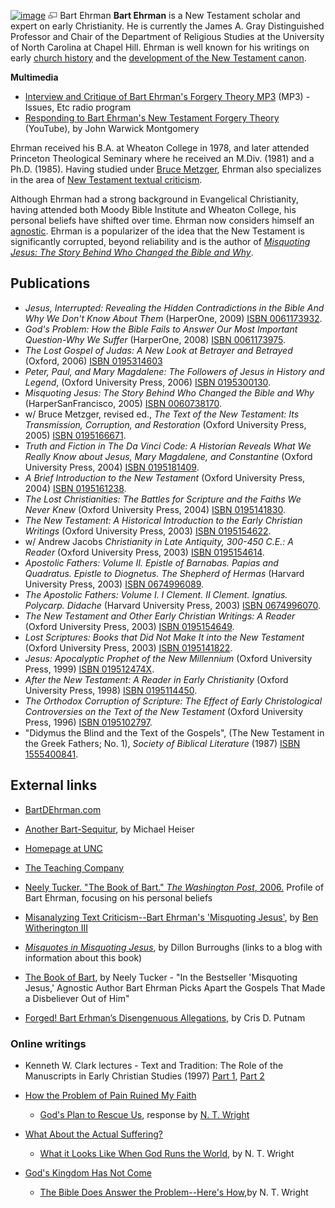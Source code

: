 [![image](images/thumb/8/85/Ehrman.jpg/150px-Ehrman.jpg)](http://www.theopedia.com/File:Ehrman.jpg)
[![image](data:image/png;base64,iVBORw0KGgoAAAANSUhEUgAAAA8AAAALCAAAAACFLIiAAAAAAnRSTlMA/1uRIrUAAABPSURBVAjXY/j///+5vXDwjAHIr26ZAgXZe8H8a/+hoIcw/9nevdVL9+79DuPvzQYZFPUezu8BMZLXgkExnD8HAu6hqv//n+HZVjD4DuUDAKlChD3fj6aPAAAAAElFTkSuQmCC)](http://www.theopedia.com/File:Ehrman.jpg "Enlarge")
Bart Ehrman
**Bart Ehrman** is a New Testament scholar and expert on early
Christianity. He is currently the James A. Gray Distinguished
Professor and Chair of the Department of Religious Studies at the
University of North Carolina at Chapel Hill. Ehrman is well known
for his writings on early
[church history](Church_history "Church history") and the
[development of the New Testament canon](Development_of_the_NT_canon "Development of the NT canon").

**Multimedia**

-   [Interview and Critique of Bart Ehrman's Forgery Theory MP3](http://www.brianauten.com/Apologetics/wilken-ehrman-montgomery-forged.mp3)
    (MP3) - Issues, Etc radio program
-   [Responding to Bart Ehrman's New Testament Forgery Theory](http://www.youtube.com/watch?v=Is7QjsOwZI4&feature=feedf)
    (YouTube), by John Warwick Montgomery

Ehrman received his B.A. at Wheaton College in 1978, and later
attended Princeton Theological Seminary where he received an M.Div.
(1981) and a Ph.D. (1985). Having studied under
[Bruce Metzger](Bruce_Metzger "Bruce Metzger"), Ehrman also
specializes in the area of
[New Testament textual criticism](New_Testament_Textual_Criticism "New Testament Textual Criticism").

Although Ehrman had a strong background in Evangelical
Christianity, having attended both Moody Bible Institute and
Wheaton College, his personal beliefs have shifted over time.
Ehrman now considers himself an [agnostic](Agnostic "Agnostic").
Ehrman is a popularizer of the idea that the New Testament is
significantly corrupted, beyond reliability and is the author of
*[Misquoting Jesus: The Story Behind Who Changed the Bible and Why](http://www.theopedia.com/Misquoting_Jesus:_The_Story_Behind_Who_Changed_the_Bible_and_Why "Misquoting Jesus: The Story Behind Who Changed the Bible and Why")*.

## Publications

-   *Jesus, Interrupted: Revealing the Hidden Contradictions in the Bible And Why We Don't Know About Them*
    (HarperOne, 2009)
    [ISBN 0061173932](http://www.theopedia.com/Special:BookSources/0061173932).
-   *God's Problem: How the Bible Fails to Answer Our Most Important Question-Why We Suffer*
    (HarperOne, 2008)
    [ISBN 0061173975](http://www.theopedia.com/Special:BookSources/0061173975).
-   *The Lost Gospel of Judas: A New Look at Betrayer and Betrayed*
    (Oxford, 2006)
    [ISBN 0195314603](http://www.theopedia.com/Special:BookSources/0195314603)
-   *Peter, Paul, and Mary Magdalene: The Followers of Jesus in History and Legend*,
    (Oxford University Press, 2006)
    [ISBN 0195300130](http://www.theopedia.com/Special:BookSources/0195300130).
-   *Misquoting Jesus: The Story Behind Who Changed the Bible and Why*
    (HarperSanFrancisco, 2005)
    [ISBN 0060738170](http://www.theopedia.com/Special:BookSources/0060738170).
-   w/ Bruce Metzger, revised ed.,
    *The Text of the New Testament: Its Transmission, Corruption, and Restoration*
    (Oxford University Press, 2005)
    [ISBN 0195166671](http://www.theopedia.com/Special:BookSources/0195166671).
-   *Truth and Fiction in The Da Vinci Code: A Historian Reveals What We Really Know about Jesus, Mary Magdalene, and Constantine*
    (Oxford University Press, 2004)
    [ISBN 0195181409](http://www.theopedia.com/Special:BookSources/0195181409).
-   *A Brief Introduction to the New Testament* (Oxford University
    Press, 2004)
    [ISBN 0195161238](http://www.theopedia.com/Special:BookSources/0195161238).
-   *The Lost Christianities: The Battles for Scripture and the Faiths We Never Knew*
    (Oxford University Press, 2004)
    [ISBN 0195141830](http://www.theopedia.com/Special:BookSources/0195141830).
-   *The New Testament: A Historical Introduction to the Early Christian Writings*
    (Oxford University Press, 2003)
    [ISBN 0195154622](http://www.theopedia.com/Special:BookSources/0195154622).
-   w/ Andrew Jacobs
    *Christianity in Late Antiquity, 300-450 C.E.: A Reader* (Oxford
    University Press, 2003)
    [ISBN 0195154614](http://www.theopedia.com/Special:BookSources/0195154614).
-   *Apostolic Fathers: Volume II. Epistle of Barnabas. Papias and Quadratus. Epistle to Diognetus. The Shepherd of Hermas*
    (Harvard University Press, 2003)
    [ISBN 0674996089](http://www.theopedia.com/Special:BookSources/0674996089).
-   *The Apostolic Fathers: Volume I. I Clement. II Clement. Ignatius. Polycarp. Didache*
    (Harvard University Press, 2003)
    [ISBN 0674996070](http://www.theopedia.com/Special:BookSources/0674996070).
-   *The New Testament and Other Early Christian Writings: A Reader*
    (Oxford University Press, 2003)
    [ISBN 0195154649](http://www.theopedia.com/Special:BookSources/0195154649).
-   *Lost Scriptures: Books that Did Not Make It into the New Testament*
    (Oxford University Press, 2003)
    [ISBN 0195141822](http://www.theopedia.com/Special:BookSources/0195141822).
-   *Jesus: Apocalyptic Prophet of the New Millennium* (Oxford
    University Press, 1999)
    [ISBN 019512474X](http://www.theopedia.com/Special:BookSources/019512474X).
-   *After the New Testament: A Reader in Early Christianity*
    (Oxford University Press, 1998)
    [ISBN 0195114450](http://www.theopedia.com/Special:BookSources/0195114450).
-   *The Orthodox Corruption of Scripture: The Effect of Early Christological Controversies on the Text of the New Testament*
    (Oxford University Press, 1996)
    [ISBN 0195102797](http://www.theopedia.com/Special:BookSources/0195102797).
-   "Didymus the Blind and the Text of the Gospels", (The New
    Testament in the Greek Fathers; No. 1),
    *Society of Biblical Literature* (1987)
    [ISBN 1555400841](http://www.theopedia.com/Special:BookSources/1555400841).

## External links

-   [BartDEhrman.com](http://www.bartdehrman.com/index.htm)

-   [Another Bart-Sequitur](http://michaelsheiser.com/TheNakedBible/2011/02/another-bart-sequitur/),
    by Michael Heiser
-   [Homepage at UNC](http://www.unc.edu/depts/rel_stud/faculty/Ehrman1.html)
-   [The Teaching Company](http://www.teach12.com/store/professor.asp?ID=150&d=Bart+Ehrman)
-   [Neely Tucker. "The Book of Bart." *The Washington Post*, 2006.](http://www.washingtonpost.com/wp-dyn/content/article/2006/03/04/AR2006030401369.html)
    Profile of Bart Ehrman, focusing on his personal beliefs
-   [Misanalyzing Text Criticism--Bart Ehrman's 'Misquoting Jesus'](http://benwitherington.blogspot.com/2006/03/misanalyzing-text-criticism-bart.html),
    by
    [Ben Witherington III](Ben_Witherington_III "Ben Witherington III")
-   [*Misquotes in Misquoting Jesus*](http://evangelicaltextualcriticism.blogspot.com/2006/06/burroughs-misquotes-in-misquoting.html),
    by Dillon Burroughs (links to a blog with information about this
    book)
-   [The Book of Bart](http://www.washingtonpost.com/wp-dyn/content/article/2006/03/04/AR2006030401369_pf.html),
    by Neely Tucker - "In the Bestseller 'Misquoting Jesus,' Agnostic
    Author Bart Ehrman Picks Apart the Gospels That Made a Disbeliever
    Out of Him"
-   [Forged! Bart Erhman’s Disengenuous Allegations](http://www.logosapologia.org/?p=2137&utm_source=feedburner&utm_medium=email&utm_campaign=Feed:+LogosApologia+(Logos+Apologia)),
    by Cris D. Putnam

### Online writings

-   Kenneth W. Clark lectures - Text and Tradition: The Role of the
    Manuscripts in Early Christian Studies (1997)
    [Part 1](http://rosetta.reltech.org/TC/extras/ehrman-clarklec1.html),
    [Part 2](http://rosetta.reltech.org/TC/extras/ehrman-clarklec2.html)
-   [How the Problem of Pain Ruined My Faith](http://blog.beliefnet.com/blogalogue/2008/04/why-suffering-is-gods-problem.html)
    -   [God's Plan to Rescue Us](http://blog.beliefnet.com/blogalogue/2008/04/nt-wright-evil-unbelief-and-th.html),
        response by [N. T. Wright](N._T._Wright "N. T. Wright")

-   [What About the Actual Suffering?](http://blog.beliefnet.com/blogalogue/2008/04/thanks-tom-for-a-thoughtful.html)
    -   [What it Looks Like When God Runs the World](http://blog.beliefnet.com/blogalogue/2008/04/thanks-bart-for-your-response.html),
        by N. T. Wright

-   [God's Kingdom Has Not Come](http://blog.beliefnet.com/blogalogue/2008/04/bart-ehrman-gods-kingdom-has-n.html)
    -   [The Bible Does Answer the Problem--Here's How](http://blog.beliefnet.com/blogalogue/2008/04/thanks-bart-for-a-further.html),by
        N. T. Wright




